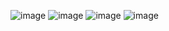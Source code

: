 ![image](https://github.com/user-attachments/assets/4ea692d8-30da-437b-b607-686af993dd89)
![image](https://github.com/user-attachments/assets/440701af-84f8-48d2-85e7-b8776a87da99)
![image](https://github.com/user-attachments/assets/410655b0-9a27-4dda-9a93-47c096d87350)
![image](https://github.com/user-attachments/assets/4e90659a-0210-4854-a44c-d186806ac3dd)



